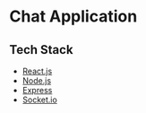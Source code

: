 # Chat Application

## Tech Stack
* [React.js](https://reactjs.org/)
* [Node.js](https://nodejs.org/en/)
* [Express](https://expressjs.com/)
* [Socket.io](https://socket.io/)